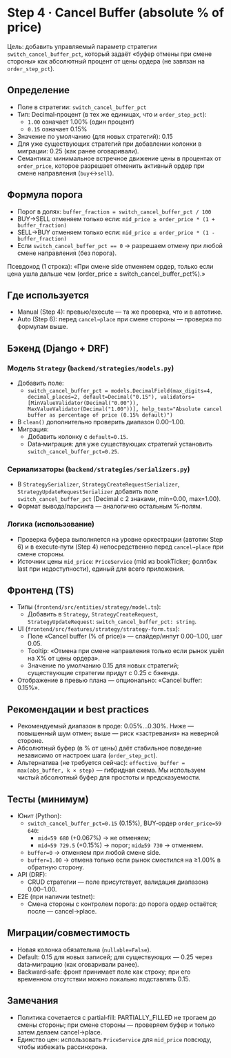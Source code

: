 # Step 4 · Cancel Buffer (absolute % of price)

Цель: добавить управляемый параметр стратегии `switch_cancel_buffer_pct`, который задаёт «буфер отмены при смене стороны» как абсолютный процент от цены ордера (не завязан на `order_step_pct`).

## Определение
- Поле в стратегии: `switch_cancel_buffer_pct`
- Тип: Decimal‑процент (в тех же единицах, что и `order_step_pct`):
  - `1.00` означает 1.00% (один процент)
  - `0.15` означает 0.15%
- Значение по умолчанию (для новых стратегий): 0.15
- Для уже существующих стратегий при добавлении колонки в миграции: 0.25 (как ранее оговаривали).
- Семантика: минимальное встречное движение цены в процентах от `order_price`, которое разрешает отменить активный ордер при смене направления (`buy`↔`sell`).

## Формула порога
- Порог в долях: `buffer_fraction = switch_cancel_buffer_pct / 100`
- BUY→SELL отменяем только если: `mid_price ≥ order_price * (1 + buffer_fraction)`
- SELL→BUY отменяем только если: `mid_price ≤ order_price * (1 - buffer_fraction)`
- Если `switch_cancel_buffer_pct == 0` → разрешаем отмену при любой смене направления (без порога).

Псевдокод (1 строка):
«При смене side отменяем ордер, только если цена ушла дальше чем (order_price ± switch_cancel_buffer_pct%).»

## Где используется
- Manual (Step 4): превью/execute — та же проверка, что и в автотике.
- Auto (Step 6): перед `cancel→place` при смене стороны — проверка по формулам выше.

## Бэкенд (Django + DRF)
### Модель `Strategy` (`backend/strategies/models.py`)
- Добавить поле:
  - `switch_cancel_buffer_pct = models.DecimalField(max_digits=4, decimal_places=2, default=Decimal("0.15"), validators=[MinValueValidator(Decimal("0.00")), MaxValueValidator(Decimal("1.00"))], help_text="Absolute cancel buffer as percentage of price (0.15% default)")`
- В `clean()` дополнительно проверить диапазон 0.00–1.00.
- Миграция:
  - Добавить колонку с `default=0.15`.
  - Data‑миграция: для уже существующих стратегий установить `switch_cancel_buffer_pct=0.25`.

### Сериализаторы (`backend/strategies/serializers.py`)
- В `StrategySerializer`, `StrategyCreateRequestSerializer`, `StrategyUpdateRequestSerializer` добавить поле `switch_cancel_buffer_pct` (Decimal с 2 знаками, min=0.00, max=1.00).
- Формат вывода/парсинга — аналогично остальным %‑полям.

### Логика (использование)
- Проверка буфера выполняется на уровне оркестрации (автотик Step 6) и в execute‑пути (Step 4) непосредственно перед `cancel→place` при смене стороны.
- Источник цены `mid_price`: `PriceService` (mid из bookTicker; фоллбэк last при недоступности), единый для всего приложения.

## Фронтенд (TS)
- Типы (`frontend/src/entities/strategy/model.ts`):
  - Добавить в `Strategy`, `StrategyCreateRequest`, `StrategyUpdateRequest`: `switch_cancel_buffer_pct: string`.
- UI (`frontend/src/features/strategy/strategy-form.tsx`):
  - Поле «Cancel buffer (% of price)» — слайдер/инпут 0.00–1.00, шаг 0.05.
  - Tooltip: «Отмена при смене направления только если рынок ушёл на X% от цены ордера».
  - Значение по умолчанию 0.15 для новых стратегий; существующие стратегии придут с 0.25 с бэкенда.
- Отображение в превью плана — опционально: «Cancel buffer: 0.15%».

## Рекомендации и best practices
- Рекомендуемый диапазон в проде: 0.05%…0.30%. Ниже — повышенный шум отмен; выше — риск «застревания» на неверной стороне.
- Абсолютный буфер (в % от цены) даёт стабильное поведение независимо от настроек шага (`order_step_pct`).
- Альтернатива (не требуется сейчас): `effective_buffer = max(abs_buffer, k × step)` — гибридная схема. Мы используем чистый абсолютный буфер для простоты и предсказуемости.

## Тесты (минимум)
- Юнит (Python):
  - `switch_cancel_buffer_pct=0.15` (0.15%), BUY‑ордер `order_price=59 640`:
    - `mid=59 680` (+0.067%) → не отменяем;
    - `mid≈59 729.5` (+0.15%) → порог; `mid≥59 730` → отменяем.
  - `buffer=0` → отменяем при любой смене side.
  - `buffer=1.00` → отмена только если рынок сместился на ≥1.00% в обратную сторону.
- API (DRF):
  - CRUD стратегии — поле присутствует, валидация диапазона 0.00–1.00.
- E2E (при наличии testnet):
  - Смена стороны с контролем порога: до порога ордер остаётся; после — cancel→place.

## Миграции/совместимость
- Новая колонка обязательна (`nullable=False`).
- Default: 0.15 для новых записей; для существующих — 0.25 через data‑миграцию (как оговаривали ранее).
- Backward‑safe: фронт принимает поле как строку; при его временном отсутствии можно локально подставлять 0.15.

## Замечания
- Политика сочетается с partial‑fill: PARTIALLY_FILLED не трогаем до смены стороны; при смене стороны — проверяем буфер и только затем делаем cancel→place.
- Единство цен: использовать `PriceService` для `mid_price` повсюду, чтобы избежать рассинхрона.
